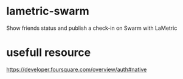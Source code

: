 # lametric-swarm
Show friends status and publish a check-in on Swarm with LaMetric

# usefull resource
https://developer.foursquare.com/overview/auth#native
